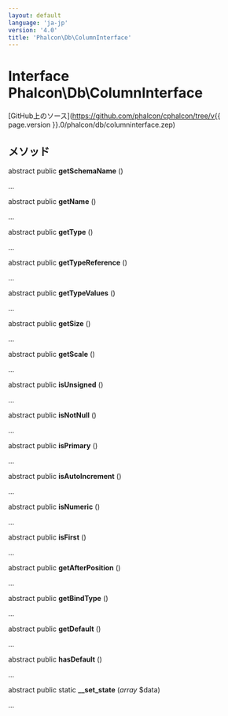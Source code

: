 ```yaml
---
layout: default
language: 'ja-jp'
version: '4.0'
title: 'Phalcon\Db\ColumnInterface'
---
```

# Interface **Phalcon\Db\ColumnInterface**

[GitHub上のソース](https://github.com/phalcon/cphalcon/tree/v{{ page.version }}.0/phalcon/db/columninterface.zep)

## メソッド

abstract public **getSchemaName** ()

...

abstract public **getName** ()

...

abstract public **getType** ()

...

abstract public **getTypeReference** ()

...

abstract public **getTypeValues** ()

...

abstract public **getSize** ()

...

abstract public **getScale** ()

...

abstract public **isUnsigned** ()

...

abstract public **isNotNull** ()

...

abstract public **isPrimary** ()

...

abstract public **isAutoIncrement** ()

...

abstract public **isNumeric** ()

...

abstract public **isFirst** ()

...

abstract public **getAfterPosition** ()

...

abstract public **getBindType** ()

...

abstract public **getDefault** ()

...

abstract public **hasDefault** ()

...

abstract public static **__set_state** (*array* $data)

...